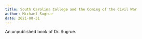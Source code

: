 ```yaml
---
title: South Carolina College and the Coming of the Civil War
author: Michael Sugrue
date: 2021-08-31
---
```


An unpublished book of Dr. Sugrue.
